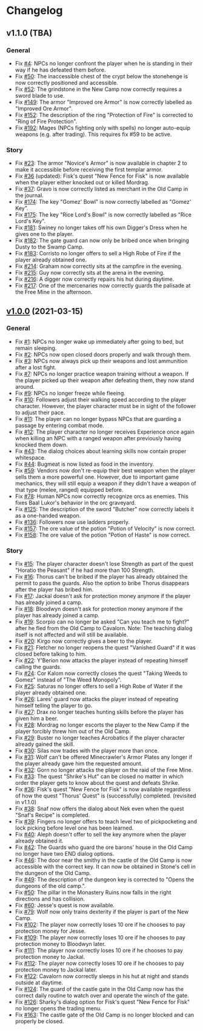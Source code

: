 # Changelog

## v1.1.0 (TBA)
### General
* Fix [#4](https://g1cp.org/issues/4): NPCs no longer confront the player when he is standing in their way if he has defeated them before.
* Fix [#50](https://g1cp.org/issues/50): The inaccessible chest of the crypt below the stonehenge is now correctly positioned and accessible.
* Fix [#52](https://g1cp.org/issues/52): The grindstone in the New Camp now correctly requires a sword blade to use.
* Fix [#149](https://g1cp.org/issues/149): The armor "Improved ore Armor" is now correctly labelled as "Improved Ore Armor".
* Fix [#152](https://g1cp.org/issues/152): The description of the ring "Protection of Fire" is corrected to "Ring of Fire Protection".
* Fix [#192](https://g1cp.org/issues/192): Mages (NPCs fighting only with spells) no longer auto-equip weapons (e.g. after trading). This requires fix #59 to be active.

### Story
* Fix [#23](https://g1cp.org/issues/23): The armor "Novice's Armor" is now available in chapter 2 to make it accessible before receiving the first templar armor.
* Fix [#36](https://g1cp.org/issues/36) (updated): Fisk's quest "New Fence for Fisk" is now available when the player either knocked out or killed Mordrag.
* Fix [#37](https://g1cp.org/issues/37): Gravo is now correctly listed as merchant in the Old Camp in the journal.
* Fix [#174](https://g1cp.org/issues/174): The key "Gomez' Bowl" is now correctly labelled as "Gomez' Key".
* Fix [#175](https://g1cp.org/issues/175): The key "Rice Lord's Bowl" is now correctly labelled as "Rice Lord's Key".
* Fix [#181](https://g1cp.org/issues/181): Swiney no longer takes off his own Digger's Dress when he gives one to the player.
* Fix [#182](https://g1cp.org/issues/182): The gate guard can now only be bribed once when bringing Dusty to the Swamp Camp.
* Fix [#183](https://g1cp.org/issues/183): Corristo no longer offers to sell a High Robe of Fire if the player already obtained one.
* Fix [#214](https://g1cp.org/issues/214): Graham now correctly sits at the campfire in the evening.
* Fix [#215](https://g1cp.org/issues/215): Guy now correctly sits at the arena in the evening.
* Fix [#216](https://g1cp.org/issues/216): A digger now correctly repairs his hut during daytime.
* Fix [#217](https://g1cp.org/issues/217): One of the mercenaries now correctly guards the palisade at the Free Mine in the afternoon.

## [v1.0.0](https://github.com/AmProsius/gothic-1-community-patch/releases/tag/v1.0.0) (2021-03-15)
### General
* Fix [#1](https://g1cp.org/issues/1): NPCs no longer wake up immediately after going to bed, but remain sleeping.
* Fix [#2](https://g1cp.org/issues/2): NPCs now open closed doors properly and walk through them.
* Fix [#3](https://g1cp.org/issues/3): NPCs now always pick up their weapons and lost ammunition after a lost fight.
* Fix [#7](https://g1cp.org/issues/7): NPCs no longer practice weapon training without a weapon. If the player picked up their weapon after defeating them, they now stand around.
* Fix [#9](https://g1cp.org/issues/9): NPCs no longer freeze while fleeing.
* Fix [#10](https://g1cp.org/issues/10): Followers adjust their walking speed according to the player character. However, the player character must be in sight of the follower to adjust their pace.
* Fix [#11](https://g1cp.org/issues/11): The player can no longer bypass NPCs that are guarding a passage by entering combat mode.
* Fix [#12](https://g1cp.org/issues/12): The player character no longer receives Experience once again when killing an NPC with a ranged weapon after previously having knocked them down.
* Fix [#43](https://g1cp.org/issues/43): The dialog choices about learning skills now contain proper whitespace.
* Fix [#44](https://g1cp.org/issues/44): Bugmeat is now listed as food in the inventory.
* Fix [#59](https://g1cp.org/issues/59): Vendors now don't re-equip their best weapon when the player sells them a more powerful one. However, due to important game mechanics, they will still equip a weapon if they didn't have a weapon of that type (melee, ranged) equipped before.
* Fix [#78](https://g1cp.org/issues/78): Human NPCs now correctly recognize orcs as enemies. This fixes Baal Lukor's behavior in the orc graveyard.
* Fix [#125](https://g1cp.org/issues/125): The description of the sword "Butcher" now correctly labels it as a one-handed weapon.
* Fix [#136](https://g1cp.org/issues/136): Followers now use ladders properly.
* Fix [#157](https://g1cp.org/issues/157): The ore value of the potion "Potion of Velocity" is now correct.
* Fix [#158](https://g1cp.org/issues/158): The ore value of the potion "Potion of Haste" is now correct.

### Story
* Fix [#15](https://g1cp.org/issues/15): The player character doesn't lose Strength as part of the quest "Horatio the Peasant" if he had more than 100 Strength.
* Fix [#16](https://g1cp.org/issues/16): Thorus can't be bribed if the player has already obtained the permit to pass the guards. Also the option to bribe Thorus disappears after the player has bribed him.
* Fix [#17](https://g1cp.org/issues/17): Jackal doesn't ask for protection money anymore if the player has already joined a camp.
* Fix [#18](https://g1cp.org/issues/18): Bloodwyn doesn't ask for protection money anymore if the player has already joined a camp.
* Fix [#19](https://g1cp.org/issues/19): Scorpio can no longer be asked "Can you teach me to fight?" after he fled from the Old Camp to Cavalorn. Note: The teaching dialog itself is not affected and will still be available.
* Fix [#20](https://g1cp.org/issues/20): Kirgo now correctly gives a beer to the player.
* Fix [#21](https://g1cp.org/issues/21): Fletcher no longer reopens the quest "Vanished Guard" if it was closed before talking to him.
* Fix [#22](https://g1cp.org/issues/22): Y'Berion now attacks the player instead of repeating himself calling the guards.
* Fix [#24](https://g1cp.org/issues/24): Cor Kalom now correctly closes the quest "Taking Weeds to Gomez" instead of "The Weed Monopoly".
* Fix [#25](https://g1cp.org/issues/25): Saturas no longer offers to sell a High Robe of Water if the player already obtained one.
* Fix [#26](https://g1cp.org/issues/26): Lares' guard now attacks the player instead of repeating himself telling the player to go.
* Fix [#27](https://g1cp.org/issues/27): Drax no longer teaches hunting skills before the player has given him a beer.
* Fix [#28](https://g1cp.org/issues/28): Mordrag no longer escorts the player to the New Camp if the player forcibly threw him out of the Old Camp.
* Fix [#29](https://g1cp.org/issues/29): Buster no longer teaches Acrobatics if the player character already gained the skill.
* Fix [#30](https://g1cp.org/issues/30): Silas now trades with the player more than once.
* Fix [#31](https://g1cp.org/issues/31): Wolf can't be offered Minecrawler's Armor Plates any longer if the player already gave him the requested amount.
* Fix [#32](https://g1cp.org/issues/32): Gorn no longer attacks the player on the raid of the Free Mine.
* Fix [#33](https://g1cp.org/issues/33): The quest "Shrike's Hut" can be closed no matter in which order the player gets to know about the quest and defeats Shrike.
* Fix [#36](https://g1cp.org/issues/36): Fisk's quest "New Fence for Fisk" is now available regardless of how the quest "Thorus' Quest" is (successfully) completed. (revisited in v1.1.0)
* Fix [#38](https://g1cp.org/issues/38): Snaf now offers the dialog about Nek even when the quest "Snaf's Recipe" is completed.
* Fix [#39](https://g1cp.org/issues/39): Fingers no longer offers to teach level two of pickpocketing and lock picking before level one has been learned.
* Fix [#40](https://g1cp.org/issues/40): Aleph doesn't offer to sell the key anymore when the player already obtained it.
* Fix [#42](https://g1cp.org/issues/42): The Guards who guard the ore barons' house in the Old Camp no longer have two END dialog options.
* Fix [#46](https://g1cp.org/issues/46): The door near the smithy in the castle of the Old Camp is now accessible with the correct key. It can now be obtained in Stone's cell in the dungeon of the Old Camp.
* Fix [#49](https://g1cp.org/issues/49): The description of the dungeon key is corrected to "Opens the dungeons of the old camp.".
* Fix [#50](https://g1cp.org/issues/50): The pillar in the Monastery Ruins now falls in the right directions and has collision.
* Fix [#60](https://g1cp.org/issues/60): Jesse's quest is now available.
* Fix [#79](https://g1cp.org/issues/79): Wolf now only trains dexterity if the player is part of the New Camp.
* Fix [#102](https://g1cp.org/issues/102): The player now correctly loses 10 ore if he chooses to pay protection money for Jesse.
* Fix [#109](https://g1cp.org/issues/109): The player now correctly loses 10 ore if he chooses to pay protection money to Bloodwyn later.
* Fix [#111](https://g1cp.org/issues/111): The player now correctly loses 10 ore if he chooses to pay protection money to Jackal.
* Fix [#112](https://g1cp.org/issues/112): The player now correctly loses 10 ore if he chooses to pay protection money to Jackal later.
* Fix [#122](https://g1cp.org/issues/122): Cavalorn now correctly sleeps in his hut at night and stands outside at daytime.
* Fix [#124](https://g1cp.org/issues/124): The guard of the castle gate in the Old Camp now has the correct daily routine to watch over and operate the winch of the gate.
* Fix [#126](https://g1cp.org/issues/126): Sharky's dialog option for Fisk's quest "New Fence for Fisk" no longer opens the trading menu.
* Fix [#163](https://g1cp.org/issues/163): The castle gate of the Old Camp is no longer blocked and can properly be closed.
